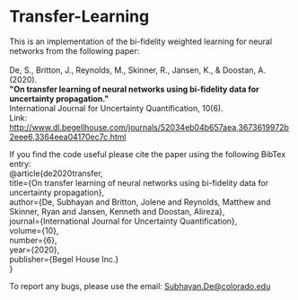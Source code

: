 # Transfer-Learning

This is an implementation of the bi-fidelity weighted learning for neural networks from the following paper:  
<br>De, S., Britton, J., Reynolds, M., Skinner, R., Jansen, K., & Doostan, A. (2020).
<br>**"On transfer learning of neural networks using bi-fidelity data for uncertainty propagation."**
<br>International Journal for Uncertainty Quantification, 10(6).
<br>Link: http://www.dl.begellhouse.com/journals/52034eb04b657aea,3673619972b2eee6,3364eea04170ec7c.html

If you find the code useful please cite the paper using the following BibTex entry:
<br>@article{de2020transfer,
<br>title={On transfer learning of neural networks using bi-fidelity data for uncertainty propagation},
<br>author={De, Subhayan and Britton, Jolene and Reynolds, Matthew and Skinner, Ryan and Jansen, Kenneth and Doostan, Alireza},
<br>journal={International Journal for Uncertainty Quantification},
<br>volume={10},
<br>number={6},
<br>year={2020},
<br>publisher={Begel House Inc.}
<br>}

To report any bugs, please use the email: Subhayan.De@colorado.edu
